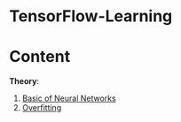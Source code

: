 # TensorFlow-Learning

# Content

**Theory**:
1. [Basic of Neural Networks](https://github.com/TheDim0n/TensorFlow-Learning/blob/master/notebooks/basic.ipynb)
2. [Overfitting](https://github.com/TheDim0n/TensorFlow-Learning/blob/master/notebooks/overfitting.ipynb)